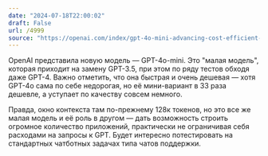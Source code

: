 ```yaml
---
date: "2024-07-18T22:00:02"
draft: False
url: /4999
source: "https://openai.com/index/gpt-4o-mini-advancing-cost-efficient-intelligence/"
---
```


OpenAI представила новую модель — GPT-4o-mini. Это "малая модель", которая приходит на замену GPT-3.5, при этом по ряду тестов обходя даже GPT-4. Важно отметить, что она быстрая и очень дешевая — хотя GPT-4o сама по себе недорогая, но её мини-вариант в 33 раза дешевле, а уступает по качеству совсем немного.

Правда, окно контекста там по-прежнему 128к токенов, но это все же малая модель и её роль в другом — дать возможность строить огромное количество приложений, практически не ограничивая себя расходами на запросы к GPT. Будет интересно потестировать на стандартных чатботных задачах типа чатов поддержки.
